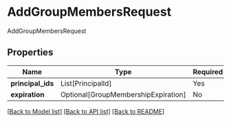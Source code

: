 # AddGroupMembersRequest

AddGroupMembersRequest

## Properties
| Name | Type | Required | Description |
| ------------ | ------------- | ------------- | ------------- |
**principal_ids** | List[PrincipalId] | Yes |  |
**expiration** | Optional[GroupMembershipExpiration] | No |  |


[[Back to Model list]](../../../README.md#models-v2-link) [[Back to API list]](../../README.md#documentation-for-api-endpoints) [[Back to README]](../../README.md)
